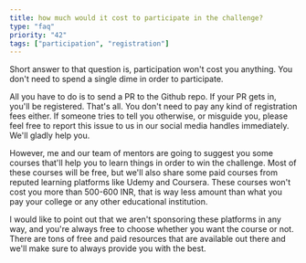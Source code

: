 ```yaml
---
title: how much would it cost to participate in the challenge?
type: "faq"
priority: "42"
tags: ["participation", "registration"]
---
```


Short answer to that question is, participation won't cost you anything. You don't need to spend a single dime in order to participate.

All you have to do is to send a PR to the Github repo. If your PR gets in, you'll be registered.
That's all. You don't need to pay any kind of registration fees either.
If someone tries to tell you otherwise, or misguide you, please feel free to report this issue to us in our social media handles immediately. We'll gladly help you.

However, me and our team of mentors are going to suggest you some courses that'll help you to learn things in order to win the challenge. Most of these courses will be free, but we'll also share some paid courses from reputed learning platforms like Udemy and Coursera. These courses won't cost you more than 500-600 INR, that is way less amount than what you pay your college or any other educational institution.

I would like to point out that we aren't sponsoring these platforms in any way, and you're always free to choose whether you want the course or not.
There are tons of free and paid resources that are available out there and we'll make sure to always provide you with the best.



